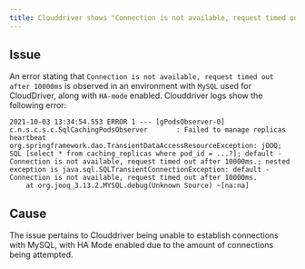 ```yaml
---
title: Clouddriver shows "Connection is not available, request timed out after 10000ms."
---
```


## Issue
An error stating that ```Connection is not available, request timed out after 10000ms``` is observed in an environment with ```MySQL``` used for CloudDriver, along with ```HA-mode``` enabled. Clouddriver logs show the following error:
```
2021-10-03 13:34:54.553 ERROR 1 --- [gPodsObserver-0] c.n.s.c.s.c.SqlCachingPodsObserver       : Failed to manage replicas heartbeat
org.springframework.dao.TransientDataAccessResourceException: jOOQ; SQL [select * from caching_replicas where pod_id = ...?]; default - Connection is not available, request timed out after 10000ms.; nested exception is java.sql.SQLTransientConnectionException: default - Connection is not available, request timed out after 10000ms.
	at org.jooq_3.13.2.MYSQL.debug(Unknown Source) ~[na:na]
```

## Cause
The issue pertains to Clouddriver being unable to establish connections with MySQL, with HA Mode enabled due to the amount of connections being attempted.

